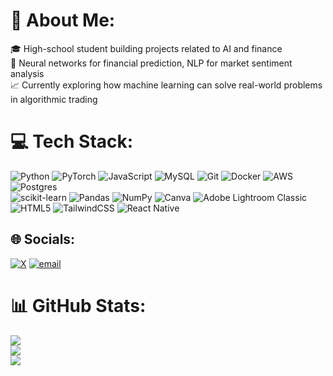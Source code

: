 # 💫 About Me:
🎓 High-school student building projects related to AI and finance<br>🧠 Neural networks for financial prediction, NLP for market sentiment analysis<br>📈 Currently exploring how machine learning can solve real-world problems in algorithmic trading

# 💻 Tech Stack:
![Python](https://img.shields.io/badge/python-3670A0?style=for-the-badge&logo=python&logoColor=ffdd54) ![PyTorch](https://img.shields.io/badge/PyTorch-%23EE4C2C.svg?style=for-the-badge&logo=PyTorch&logoColor=white) ![JavaScript](https://img.shields.io/badge/javascript-%23323330.svg?style=for-the-badge&logo=javascript&logoColor=%23F7DF1E) ![MySQL](https://img.shields.io/badge/mysql-4479A1.svg?style=for-the-badge&logo=mysql&logoColor=white) ![Git](https://img.shields.io/badge/git-%23F05033.svg?style=for-the-badge&logo=git&logoColor=white) ![Docker](https://img.shields.io/badge/docker-%230db7ed.svg?style=for-the-badge&logo=docker&logoColor=white) ![AWS](https://img.shields.io/badge/AWS-%23FF9900.svg?style=for-the-badge&logo=amazon-aws&logoColor=white) ![Postgres](https://img.shields.io/badge/postgres-%23316192.svg?style=for-the-badge&logo=postgresql&logoColor=white)<br/>
![scikit-learn](https://img.shields.io/badge/scikit--learn-%23F7931E.svg?style=for-the-badge&logo=scikit-learn&logoColor=white) ![Pandas](https://img.shields.io/badge/pandas-%23150458.svg?style=for-the-badge&logo=pandas&logoColor=white) ![NumPy](https://img.shields.io/badge/numpy-%23013243.svg?style=for-the-badge&logo=numpy&logoColor=white) ![Canva](https://img.shields.io/badge/Canva-%2300C4CC.svg?style=for-the-badge&logo=Canva&logoColor=white) ![Adobe Lightroom Classic](https://img.shields.io/badge/Adobe%20Lightroom%20Classic-31A8FF.svg?style=for-the-badge&logo=Adobe%20Lightroom%20Classic&logoColor=white) ![HTML5](https://img.shields.io/badge/html5-%23E34F26.svg?style=for-the-badge&logo=html5&logoColor=white) ![TailwindCSS](https://img.shields.io/badge/tailwindcss-%2338B2AC.svg?style=for-the-badge&logo=tailwind-css&logoColor=white) ![React Native](https://img.shields.io/badge/react_native-%2320232a.svg?style=for-the-badge&logo=react&logoColor=%2361DAFB)
## 🌐 Socials:
[![X](https://img.shields.io/badge/X-black.svg?logo=X&logoColor=white)](https://x.com/@connnorAI) [![email](https://img.shields.io/badge/Email-D14836?logo=gmail&logoColor=white)](mailto:amazingcwk2@gmail.com) 
# 📊 GitHub Stats:
![](https://github-readme-stats.vercel.app/api?username=cwklurks&hide=stars&theme=dracula&hide_border=false&include_all_commits=false&count_private=false)<br/>
![](https://nirzak-streak-stats.vercel.app/?user=cwklurks&theme=dracula&hide_border=false)<br/>
![](https://github-readme-stats.vercel.app/api/top-langs/?username=cwklurks&theme=dracula&hide_border=false&include_all_commits=false&count_private=false&layout=compact)

